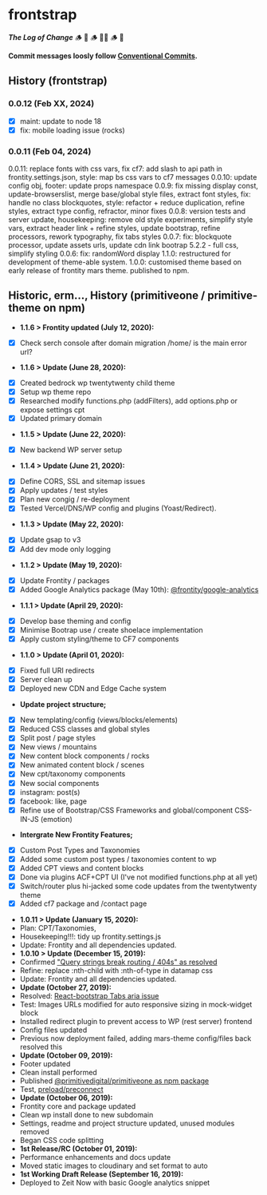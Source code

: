 # frontstrap

***The Log of Change***
 🪵 🤬  🪵 👨‍💻 🪵 🍻

**Commit messages loosly follow [Conventional Commits](https://conventionalcommits.org).**

## History (frontstrap)

### 0.0.12 (Feb XX, 2024)
- [x] maint: update to node 18
- [x] fix: mobile loading issue (rocks)

### 0.0.11 (Feb 04, 2024)
0.0.11: replace fonts with css vars, fix cf7: add slash to api path in frontity.settings.json, style: map bs css vars to cf7 messages
0.0.10: update config obj, footer: update props namespace
0.0.9: fix missing display const, update-browserslist, merge base/global style files, extract font styles, fix: handle no class blockquotes, style: refactor + reduce duplication, refine styles, extract type config, refractor, minor fixes
0.0.8: version tests and server update, housekeeping: remove old style experiments, simplify style vars, extract header link + refine styles, update bootstrap, refine processors, rework typography, fix tabs styles
0.0.7: fix: blockquote processor, update assets urls, update cdn link bootrap 5.2.2 - full css, simplify styling
0.0.6: fix: randomWord display
1.1.0: restructured for development of theme-able system.
1.0.0: customised theme based on early release of frontity mars theme. published to npm.

## Historic, erm..., History (primitiveone / primitive-theme on npm)
- **1.1.6 > Frontity updated (July 12, 2020):**
- [x] Check serch console after domain migration /home/ is the main error url?
- **1.1.6 > Update (June 28, 2020):**
- [x] Created bedrock wp twentytwenty child theme 
- [x] Setup wp theme repo
- [x] Researched modify functions.php (addFilters), add options.php or expose settings cpt
- [x] Updated primary domain
- **1.1.5 > Update (June 22, 2020):**
- [x] New backend WP server setup
- **1.1.4 > Update (June 21, 2020):**
- [x] Define CORS, SSL and sitemap issues
- [x] Apply updates / test styles
- [x] Plan new congig / re-deployment
- [x] Tested Vercel/DNS/WP config and plugins (Yoast/Redirect).
- **1.1.3 > Update (May 22, 2020):**
- [x] Update gsap to v3
- [x] Add dev mode only logging
- **1.1.2 > Update (May 19, 2020):**
- [x] Update Frontity / packages
- [x] Added Google Analytics package (May 10th): [@frontity/google-analytics](https://www.npmjs.com/package/@frontity/google-analytics)
- **1.1.1 > Update (April 29, 2020):**
- [x] Develop base theming and config
- [x] Minimise Bootrap use / create shoelace implementation
- [x] Apply custom styling/theme to CF7 components
- **1.1.0 > Update (April 01, 2020):**
- [x] Fixed full URI redirects
- [x] Server clean up
- [x] Deployed new CDN and Edge Cache system
- **Update project structure;**
- [x] New templating/config (views/blocks/elements)
- [x] Reduced CSS classes and global styles
- [x] Split post / page styles
- [x] New views / mountains
- [x] New content block components / rocks
- [x] New animated content block / scenes
- [x] New cpt/taxonomy components 
- [x] New social components
- [x] instagram: post(s)
- [x] facebook: like, page
- [x] Refine use of Bootstrap/CSS Frameworks and global/component CSS-IN-JS (emotion)
- **Intergrate New Frontity Features;**
- [x] Custom Post Types and Taxonomies
- [x] Added some custom post types / taxonomies content to wp
- [x] Added CPT views and content blocks
- [x] Done via plugins ACF+CPT UI (I've not modified functions.php at all yet)
- [x] Switch/router plus hi-jacked some code updates from the twentytwenty theme
- [x] Added cf7 package and /contact page
- **1.0.11 > Update (January 15, 2020):**
- Plan: CPT/Taxonomies, 
- Housekeeping!!!: tidy up frontity.settings.js
- Update: Frontity and all dependencies updated.
- **1.0.10 > Update (December 15, 2019):** 
- Confirmed ["Query strings break routing / 404s" as resolved](https://github.com/frontity/frontity/issues/229)
- Refine: replace :nth-child with :nth-of-type in datamap css
- Update: Frontity and all dependencies updated.
- **Update (October 27, 2019):** 
- Resolved: [React-bootstrap Tabs aria issue](https://github.com/react-bootstrap/react-bootstrap/pull/4331)
- Test: Images URLs modified for auto responsive sizing in mock-widget block
- Installed redirect plugin to prevent access to WP (rest server) frontend
- Config files updated
- Previous now deployment failed, adding mars-theme config/files back resolved this
- **Update (October 09, 2019):**
- Footer updated
- Clean install performed
- Published [@primitivedigital/primitiveone as npm package](https://www.npmjs.com/package/primitiveone)
- Test, [preload/preconnect](https://developers.google.com/web/fundamentals/performance/resource-prioritization?utm_source=lighthouse&utm_medium=devtools#preconnect)
- **Update (October 06, 2019):**
- Frontity core and package updated
- Clean wp install done to new subdomain
- Settings, readme and project structure updated, unused modules removed
- Began CSS code splitting
- **1st Release/RC (October 01, 2019):**
- Performance enhancements and docs update  
- Moved static images to cloudinary and set format to auto
- **1st Working Draft Release (September 16, 2019):**
- Deployed to Zeit Now with basic Google analytics snippet  

